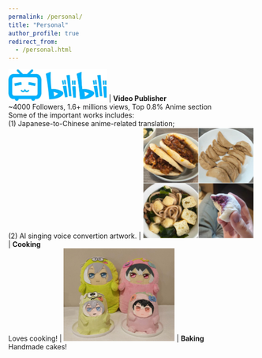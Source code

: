 ```yaml
---
permalink: /personal/
title: "Personal"
author_profile: true
redirect_from: 
  - /personal.html
---
```


<img src="/images/Bilibili.png" style="width:200px"> | **Video Publisher** <br> ~4000 Followers, 1.6+ millions views, Top 0.8% Anime section <br> Some of the important works includes: <br> (1) Japanese-to-Chinese anime-related translation; <br> (2) AI singing voice convertion artwork. |
<img src="/images/food.png" style="width:225px"> | **Cooking** <br> Loves cooking! |
<img src="/images/cake.jpg" style="width:225px"> | **Baking** <br> Handmade cakes!
